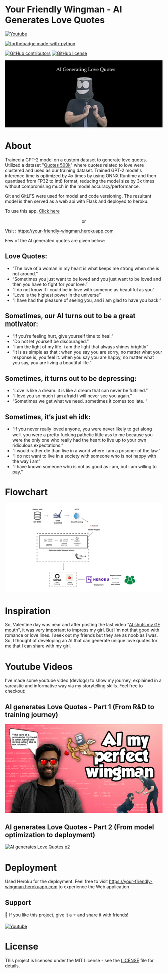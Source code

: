 # Your Friendly Wingman - AI Generates Love Quotes
 
<p>
  <a href="https://www.youtube.com/channel/UCnAm4W-WKszOv8nq-w418Zw?sub_confirmation=1"><img alt="Youtube" title="Youtube" src="https://img.shields.io/badge/-Subscribe-red?style=for-the-badge&logo=youtube&logoColor=white"/></a>

  [![forthebadge made-with-python](http://ForTheBadge.com/images/badges/made-with-python.svg)](https://www.python.org/)

  [![GitHub contributors](https://img.shields.io/github/contributors/rstak/Your-Friendly-Wingman)](https://github.com/RsTaK/Your-Friendly-Wingman/graphs/contributors/)
  [![GitHub license](https://img.shields.io/github/license/rstak/Your-Friendly-Wingman)](https://github.com/RsTaK/Your-Friendly-Wingman/blob/master/LICENSE)

</p>  

<img src="assets/banner.png"/>

# About

Trained a GPT-2 model on a custom dataset to generate love quotes. Utilized a dataset "[Quotes 500k](https://github.com/ShivaliGoel/Quotes-500K)" where quotes related to love were clustered and used as our training dataset. Trained GPT-2 model's inference time is optimized by 4x times by using ONNX Runtime and then quantised from FP32 to Int8 format, reducing the model size by 3x times without compromising much in the model accuracy/performance.

Git and GitLFS were used for model and code versioning. The resultant model is then served as a web api with Flask and deployed to heroku.

To use this app, [Click here](https://your-friendly-wingman.herokuapp.com/) 

<center>or</center> 

Visit : https://your-friendly-wingman.herokuapp.com


Few of the AI generated quotes are given below:

## Love Quotes:
* “The love of a woman in my heart is what keeps me strong when she is not around.”
* “Sometimes you just want to be loved and you just want to be loved and then you have to fight for your love.”
* “I do not know if i could be in love with someone as beautiful as you”
* “Love is the highest power in the universe”
* “I have had the pleasure of seeing you, and i am glad to have you back.”

## Sometimes, our AI turns out to be a great motivator:
* “If you’re feeling hurt, give yourself time to heal.”
* “Do not let yourself be discouraged.”
* “I am the light of my life. i am the light that always shines brightly”
* “It is as simple as that : when you say you are sorry, no matter what your response is, you feel it. when you say you are happy, no matter what you say, you are living a beautiful life.”

## Sometimes, it turns out to be depressing:
* “Love is like a dream. it is like a dream that can never be fulfilled.”
* “I love you so much i am afraid i will never see you again.”
* “Sometimes we get what we need. sometimes it comes too late. “

## Sometimes, it’s just eh idk:
* “If you never really loved anyone, you were never likely to get along well. you were a pretty fucking pathetic little ass to me because you were the only one who really had the heart to live up to your own ridiculous expectations.”
* “I would rather die than live in a world where i am a prisoner of the law.”
* “I do not want to live in a society with someone who is not happy with the way i am”
* “I have known someone who is not as good as i am, but i am willing to pay.”

# Flowchart
<img src="assets/Final Flowchart.png"/>

# Inspiration

So, Valentine day was near and after posting the last video "[AI shuts my GF mouth](https://youtu.be/pj2dLtB8C_4)", it was very important to impress my girl. But I'm not that good with romance or love lines. I seek out my friends but they are as noob as I was. So, I thought of developing an AI that can generate unique love quotes for me that I can share with my girl. 

# Youtube Videos

 I've made some youtube video (devlogs) to show my journey, explained in a sarcastic and informative way via my storytelling skills. Feel free to checkout:

## AI generates Love Quotes - Part 1 (From R&D to training journey)
 [![AI generates Love Quotes p1](assets/p1.png)](https://youtu.be/vzJiYKFuMOg)

## AI generates Love Quotes - Part 2 (From model optimization to deployment)
 [![AI generates Love Quotes p2](assets/p2.png)](https://youtu.be/_kbL7I_zyNw)

# Deployment
Used Heroku for the deployment. Feel free to visit https://your-friendly-wingman.herokuapp.com to experience the Web application

## Support

💙 If you like this project, give it a ⭐ and share it with friends!

<p align="left">
  <a href="https://www.youtube.com/channel/UCnAm4W-WKszOv8nq-w418Zw?sub_confirmation=1"><img alt="Youtube" title="Youtube" src="https://img.shields.io/badge/-Subscribe-red?style=for-the-badge&logo=youtube&logoColor=white"/></a>
</p>


# License
This project is licensed under the MIT License - see the [LICENSE](https://github.com/RsTaK/Your-Friendly-Wingman/blob/master/LICENSE) file for details.
